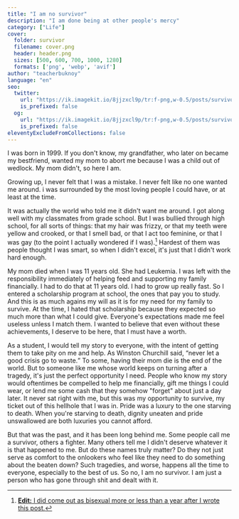 ```yaml
---
title: "I am no survivor"
description: "I am done being at other people's mercy"
category: ["Life"]
cover:
  folder: survivor
  filename: cover.png
  header: header.png
  sizes: [500, 600, 700, 1000, 1280]
  formats: ['png', 'webp', 'avif']
author: "teacherbuknoy"
language: "en"
seo:
  twitter:
    url: "https://ik.imagekit.io/8jjzxcl9p/tr:f-png,w-0.5/posts/survivor/twitter.png"
    is_prefixed: false
  og:
    url: "https://ik.imagekit.io/8jjzxcl9p/tr:f-png,w-0.5/posts/survivor/og.png"
    is_prefixed: false
eleventyExcludeFromCollections: false
---
```


I was born in 1999. If you don't know, my grandfather, who later on became my bestfriend, wanted my mom to abort me because I was a child out of wedlock. My mom didn't, so here I am.

Growing up, I never felt that I was a mistake. I never felt like no one wanted me around. i was surrounded by the most loving people I could have, or at least at the time.

It was actually the world who told me it didn't want me around. I got along well with my classmates from grade school. But I was bullied through high school, for all sorts of things: that my hair was frizzy, or that my teeth were yellow and crooked, or that I smell bad, or that I act too feminine, or that I was gay (to the point I actually wondered if I was).[^1] Hardest of them was people thought I was smart, so when I didn't excel, it's just that I didn't work hard enough.

My mom died when I was 11 years old. She had Leukemia. I was left with the responsibility immediately of helping feed and supporting my family financially. I had to do that at 11 years old. I had to grow up really fast. So I entered a scholarship program at school, the ones that pay you to study. And this is as much agains my will as it is for my need for my family to survive. At the time, I hated that scholarship because they expected so much more than what I could give. Everyone's expectations made me feel useless unless I match them. I wanted to believe that even without these achievements, I deserve to be here, that I must have a worth.

As a student, I would tell my story to everyone, with the intent of getting them to take pity on me and help. As Winston Churchill said, <q>never let a good crisis go to waste.</q> To some, having their mom die is the end of the world. But to someone like me whose world keeps on turning after a tragedy, it's just the perfect opportunity I need. People who know my story would oftentimes be compelled to help me financially, gift me things I could wear, or lend me some cash that they somehow "forget" about just a day later. It never sat right with me, but this was my opportunity to survive, my ticket out of this hellhole that I was in. Pride was a luxury to the one starving to death. When you're starving to death, dignity uneaten and pride unswallowed are both luxuries you cannot afford.

But that was the past, and it has been long behind me. Some people call me a survivor, others a fighter. Many others tell me I didn't deserve whatever it is that happened to me. But do these names truly matter? Do they not just serve as comfort to the onlookers who feel like they need to do something about the beaten down? Such tragedies, and worse, happens all the time to everyone, especially to the best of us. So no, I am no survivor. I am just a person who has gone through shit and dealt with it.


[^1]: <ins><b>Edit:</b> I did come out as bisexual more or less than a year after I wrote this post.</ins>
